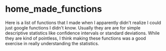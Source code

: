 # home_made_functions
Here is a list of functions that I made when I apparently didn't realize I could just google functions I didn't know. Usually they are are for simple descriptive statistics like confidence intervals or standard deviations. While they are kind of pointless, I think making these functions was a good exercise in really understanding the statistics. 
